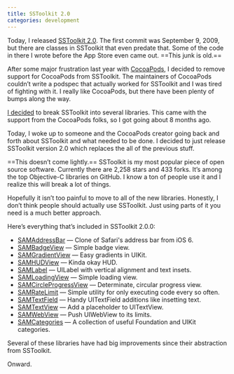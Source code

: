 ```yaml
---
title: SSToolkit 2.0
categories: development
---
```


Today, I released [SSToolkit 2.0](https://github.com/soffes/sstoolkit). The first commit was September 9, 2009, but there are classes in SSToolkit that even predate that. Some of the code in there I wrote before the App Store even came out. ==This junk is old.==

After some major frustration last year with [CocoaPods](http://cocoapods.org), I decided to remove support for CocoaPods from SSToolkit. The maintainers of CocoaPods couldn’t write a podspec that actually worked for SSToolkit and I was tired of fighting with it. I really like CocoaPods, but there have been plenty of bumps along the way.

[I decided](https://github.com/soffes/sstoolkit/issues/189) to break SSToolkit into several libraries. This came with the support from the CocoaPods folks, so I got going about 8 months ago.

Today, I woke up to someone and the CocoaPods creator going back and forth about SSToolkit and what needed to be done. I decided to just release SSToolkit version 2.0 which replaces the all of the previous stuff.

==This doesn’t come lightly.== SSToolkit is my most popular piece of open source software. Currently there are 2,258 stars and 433 forks. It’s among the top Objective-C libraries on GitHub. I know a ton of people use it and I realize this will break a lot of things.

Hopefully it isn’t too painful to move to all of the new libraries. Honestly, I don’t think people should actually use SSToolkit. Just using parts of it you need is a much better approach.

Here’s everything that’s included in SSToolkit 2.0.0:

* [SAMAddressBar](https://github.com/soffes/SAMAddressBar) — Clone of Safari's address bar from iOS 6.
* [SAMBadgeView](https://github.com/soffes/SAMBadgeView) — Simple badge view.
* [SAMGradientView](https://github.com/soffes/SAMGradientView) — Easy gradients in UIKit.
* [SAMHUDView](https://github.com/soffes/SAMHUDView) — Kinda okay HUD.
* [SAMLabel](https://github.com/soffes/SAMLabel) — UILabel with vertical alignment and text insets.
* [SAMLoadingView](https://github.com/soffes/SAMLoadingView) — Simple loading view.
* [SAMCircleProgressView](https://github.com/soffes/SAMCircleProgressView) — Determinate, circular progress view.
* [SAMRateLimit](https://github.com/soffes/SAMRateLimit) — Simple utility for only executing code every so often.
* [SAMTextField](https://github.com/soffes/SAMTextField) — Handy UITextField additions like insetting text.
* [SAMTextView](https://github.com/soffes/SAMTextView) — Add a placeholder to UITextView.
* [SAMWebView](https://github.com/soffes/SAMWebView) — Push UIWebView to its limits.
* [SAMCategories](https://github.com/soffes/SAMCategories) — A collection of useful Foundation and UIKit categories.

Several of these libraries have had big improvements since their abstraction from SSToolkit.

Onward.
